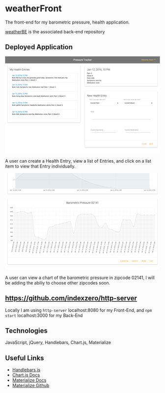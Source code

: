 # weatherFront

The front-end for my barometric pressure, health application.

[weatherBE](https://github.com/faetea/weatherBE)
is the associated back-end repository

## Deployed Application

![1-5](/images/1-5.jpg?raw=true)

A user can create a Health Entry, view a list of Entries,
and click on a list item to view that Entry individually.

![1](/images/1.jpg?raw=true)

A user can view a chart of the barometric pressure in zipcode 02141,
I will be adding the abiliy to choose other zipcodes soon.

## <https://github.com/indexzero/http-server>

Locally I am using `http-server` localhost:8080 for my Front-End,
and `npm start` localhost:3000 for my Back-End

## Technologies

JavaScript, jQuery, Handlebars, Chart.js, Materialize

## Useful Links

-   [Handlebars.js](http://handlebarsjs.com/)
-   [Chart.js Docs](http://www.chartjs.org/docs/)
-   [Materialize Docs](http://materializecss.com/)
-   [Materialize Github](https://github.com/Dogfalo/materialize)
